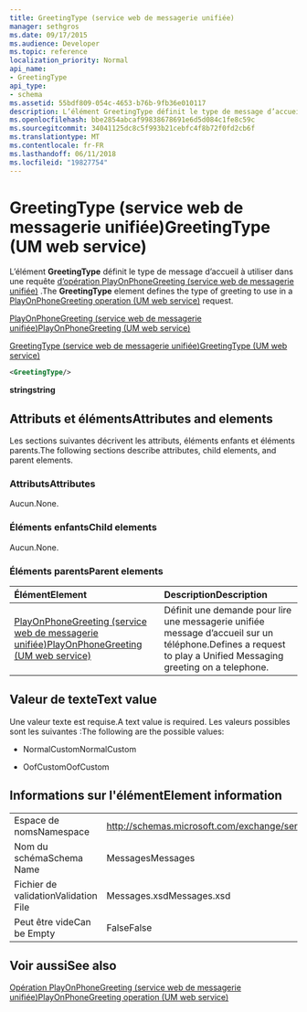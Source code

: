```yaml
---
title: GreetingType (service web de messagerie unifiée)
manager: sethgros
ms.date: 09/17/2015
ms.audience: Developer
ms.topic: reference
localization_priority: Normal
api_name:
- GreetingType
api_type:
- schema
ms.assetid: 55bdf809-054c-4653-b76b-9fb36e010117
description: L’élément GreetingType définit le type de message d’accueil pour utiliser dans une requête (service web de messagerie unifiée) d’opération PlayOnPhoneGreeting.
ms.openlocfilehash: bbe2854abcaf99838678691e6d5d084c1fe8c59c
ms.sourcegitcommit: 34041125dc8c5f993b21cebfc4f8b72f0fd2cb6f
ms.translationtype: MT
ms.contentlocale: fr-FR
ms.lasthandoff: 06/11/2018
ms.locfileid: "19827754"
---
```

# <a name="greetingtype-um-web-service"></a><span data-ttu-id="bb33e-103">GreetingType (service web de messagerie unifiée)</span><span class="sxs-lookup"><span data-stu-id="bb33e-103">GreetingType (UM web service)</span></span>

<span data-ttu-id="bb33e-104">L’élément **GreetingType** définit le type de message d’accueil à utiliser dans une requête [d’opération PlayOnPhoneGreeting (service web de messagerie unifiée)](playonphonegreeting-operation-um-web-service.md) .</span><span class="sxs-lookup"><span data-stu-id="bb33e-104">The **GreetingType** element defines the type of greeting to use in a [PlayOnPhoneGreeting operation (UM web service)](playonphonegreeting-operation-um-web-service.md) request.</span></span> 
  
[<span data-ttu-id="bb33e-105">PlayOnPhoneGreeting (service web de messagerie unifiée)</span><span class="sxs-lookup"><span data-stu-id="bb33e-105">PlayOnPhoneGreeting (UM web service)</span></span>](playonphonegreeting-um-web-service.md)
  
[<span data-ttu-id="bb33e-106">GreetingType (service web de messagerie unifiée)</span><span class="sxs-lookup"><span data-stu-id="bb33e-106">GreetingType (UM web service)</span></span>](greetingtype-um-web-service.md)
  
```xml
<GreetingType/>
```

 <span data-ttu-id="bb33e-107">**string**</span><span class="sxs-lookup"><span data-stu-id="bb33e-107">**string**</span></span>
## <a name="attributes-and-elements"></a><span data-ttu-id="bb33e-108">Attributs et éléments</span><span class="sxs-lookup"><span data-stu-id="bb33e-108">Attributes and elements</span></span>

<span data-ttu-id="bb33e-109">Les sections suivantes décrivent les attributs, éléments enfants et éléments parents.</span><span class="sxs-lookup"><span data-stu-id="bb33e-109">The following sections describe attributes, child elements, and parent elements.</span></span>
  
### <a name="attributes"></a><span data-ttu-id="bb33e-110">Attributs</span><span class="sxs-lookup"><span data-stu-id="bb33e-110">Attributes</span></span>

<span data-ttu-id="bb33e-111">Aucun.</span><span class="sxs-lookup"><span data-stu-id="bb33e-111">None.</span></span>
  
### <a name="child-elements"></a><span data-ttu-id="bb33e-112">Éléments enfants</span><span class="sxs-lookup"><span data-stu-id="bb33e-112">Child elements</span></span>

<span data-ttu-id="bb33e-113">Aucun.</span><span class="sxs-lookup"><span data-stu-id="bb33e-113">None.</span></span>
  
### <a name="parent-elements"></a><span data-ttu-id="bb33e-114">Éléments parents</span><span class="sxs-lookup"><span data-stu-id="bb33e-114">Parent elements</span></span>

|<span data-ttu-id="bb33e-115">**Élément**</span><span class="sxs-lookup"><span data-stu-id="bb33e-115">**Element**</span></span>|<span data-ttu-id="bb33e-116">**Description**</span><span class="sxs-lookup"><span data-stu-id="bb33e-116">**Description**</span></span>|
|:-----|:-----|
|[<span data-ttu-id="bb33e-117">PlayOnPhoneGreeting (service web de messagerie unifiée)</span><span class="sxs-lookup"><span data-stu-id="bb33e-117">PlayOnPhoneGreeting (UM web service)</span></span>](playonphonegreeting-um-web-service.md) <br/> |<span data-ttu-id="bb33e-118">Définit une demande pour lire une messagerie unifiée message d’accueil sur un téléphone.</span><span class="sxs-lookup"><span data-stu-id="bb33e-118">Defines a request to play a Unified Messaging greeting on a telephone.</span></span>  <br/> |
   
## <a name="text-value"></a><span data-ttu-id="bb33e-119">Valeur de texte</span><span class="sxs-lookup"><span data-stu-id="bb33e-119">Text value</span></span>

<span data-ttu-id="bb33e-120">Une valeur texte est requise.</span><span class="sxs-lookup"><span data-stu-id="bb33e-120">A text value is required.</span></span> <span data-ttu-id="bb33e-121">Les valeurs possibles sont les suivantes :</span><span class="sxs-lookup"><span data-stu-id="bb33e-121">The following are the possible values:</span></span>
  
- <span data-ttu-id="bb33e-122">NormalCustom</span><span class="sxs-lookup"><span data-stu-id="bb33e-122">NormalCustom</span></span>
    
- <span data-ttu-id="bb33e-123">OofCustom</span><span class="sxs-lookup"><span data-stu-id="bb33e-123">OofCustom</span></span>
    
## <a name="element-information"></a><span data-ttu-id="bb33e-124">Informations sur l'élément</span><span class="sxs-lookup"><span data-stu-id="bb33e-124">Element information</span></span>

|||
|:-----|:-----|
|<span data-ttu-id="bb33e-125">Espace de noms</span><span class="sxs-lookup"><span data-stu-id="bb33e-125">Namespace</span></span>  <br/> |http://schemas.microsoft.com/exchange/services/2006/messages  <br/> |
|<span data-ttu-id="bb33e-126">Nom du schéma</span><span class="sxs-lookup"><span data-stu-id="bb33e-126">Schema Name</span></span>  <br/> |<span data-ttu-id="bb33e-127">Messages</span><span class="sxs-lookup"><span data-stu-id="bb33e-127">Messages</span></span>  <br/> |
|<span data-ttu-id="bb33e-128">Fichier de validation</span><span class="sxs-lookup"><span data-stu-id="bb33e-128">Validation File</span></span>  <br/> |<span data-ttu-id="bb33e-129">Messages.xsd</span><span class="sxs-lookup"><span data-stu-id="bb33e-129">Messages.xsd</span></span>  <br/> |
|<span data-ttu-id="bb33e-130">Peut être vide</span><span class="sxs-lookup"><span data-stu-id="bb33e-130">Can be Empty</span></span>  <br/> |<span data-ttu-id="bb33e-131">False</span><span class="sxs-lookup"><span data-stu-id="bb33e-131">False</span></span>  <br/> |
   
## <a name="see-also"></a><span data-ttu-id="bb33e-132">Voir aussi</span><span class="sxs-lookup"><span data-stu-id="bb33e-132">See also</span></span>



[<span data-ttu-id="bb33e-133">Opération PlayOnPhoneGreeting (service web de messagerie unifiée)</span><span class="sxs-lookup"><span data-stu-id="bb33e-133">PlayOnPhoneGreeting operation (UM web service)</span></span>](playonphonegreeting-operation-um-web-service.md)

